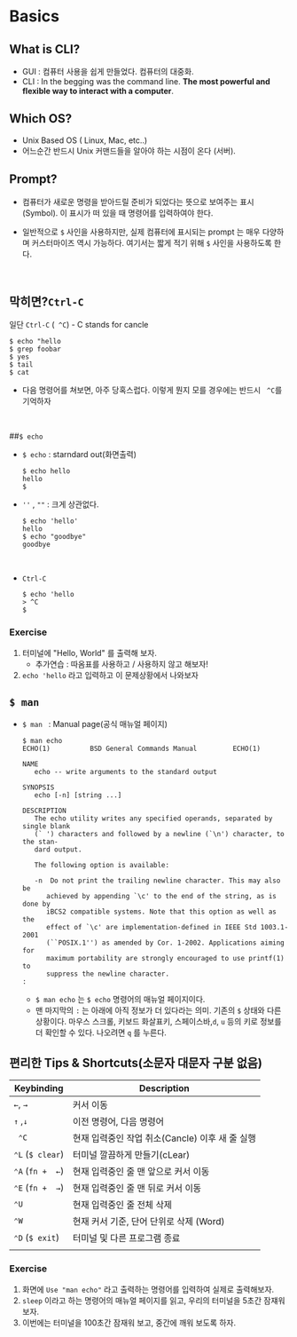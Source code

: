 # Basics

## What is CLI?

* GUI : 컴퓨터 사용을 쉽게 만들었다. 컴퓨터의 대중화.
* CLI : In the begging was the command line. **The most powerful and flexible way to interact with a computer**.

## Which OS?

* Unix Based OS ( Linux, Mac, etc..)
*  어느순간 반드시 Unix 커맨드들을 알아야 하는 시점이 온다 (서버).



## Prompt?

* 컴퓨터가 새로운 명령을 받아드릴 준비가 되었다는 뜻으로 보여주는 표시(Symbol). 이 표시가 떠 있을 때 명령어를 입력하여야 한다.

* 일반적으로 `$` 사인을 사용하지만, 실제 컴퓨터에 표시되는 prompt 는 매우 다양하며 커스터마이즈 역시 가능하다. 여기서는 짧게 적기 위해 `$` 사인을 사용하도록 한다.

  ​

## 막히면?`Ctrl-C`

일단 `Ctrl-C` (` ^C`) - C stands for cancle

```shell
$ echo "hello
$ grep foobar
$ yes
$ tail
$ cat
```

* 다음 명령어를 쳐보면, 아주 당혹스럽다. 이렇게 뭔지 모를 경우에는 반드시 ` ^C`를 기억하자

  ​

##`$ echo`

* `$ echo` : starndard out(화면출력)

  ```shell
  $ echo hello
  hello
  $
  ```


* `''` , `""` : 크게 상관없다.

  ```shell
  $ echo 'hello'
  hello
  $ echo "goodbye"
  goodbye
  ```

  ​

* `Ctrl-C`

  ```shell
  $ echo 'hello
  > ^C
  $
  ```

### Exercise

1. 터미널에 "Hello, World" 를 출력해 보자.
   * 추가연습 : 따옴표를 사용하고 / 사용하지 않고 해보자!
2. `echo 'hello` 라고 입력하고 이 문제상황에서 나와보자



## `$ man`

* `$ man ` : Manual page(공식 매뉴얼 페이지)

  ```shell
  $ man echo
  ECHO(1)          BSD General Commands Manual         ECHO(1)

  NAME
     echo -- write arguments to the standard output

  SYNOPSIS
     echo [-n] [string ...]

  DESCRIPTION
     The echo utility writes any specified operands, separated by single blank
     (` ') characters and followed by a newline (`\n') character, to the stan-
     dard output.

     The following option is available:

     -n  Do not print the trailing newline character. This may also be
        achieved by appending `\c' to the end of the string, as is done by
        iBCS2 compatible systems. Note that this option as well as the
        effect of `\c' are implementation-defined in IEEE Std 1003.1-2001
        (``POSIX.1'') as amended by Cor. 1-2002. Applications aiming for
        maximum portability are strongly encouraged to use printf(1) to
        suppress the newline character.
  :                                                                             
  ```

  * `$ man echo` 는 `$ echo` 명령어의 매뉴얼 페이지이다.
  * 맨 마지막의 `:` 는 아래에 아직 정보가 더 있다라는 의미. 기존의 `$` 상태와 다른 상황이다. 마우스 스크롤, 키보드 화살표키, 스페이스바,`d`, `u` 등의 키로 정보를 더 확인할 수 있다. 나오려면 `q` 를 누른다.



## 편리한 Tips & Shortcuts(소문자 대문자 구분 없음)

| Keybinding        | Description                                     |
| ----------------- | ----------------------------------------------- |
| ``←``,  `→`       | 커서 이동                                       |
| `↑` ,`↓`          | 이전 명령어, 다음 명령어                        |
| ` ⌃C`             | 현재 입력중인 작업 취소(Cancle) 이후 새 줄 실행 |
| `⌃L`  (`$ clear`) | 터미널 깔끔하게 만들기(cLear)                   |
| `⌃A` (`fn +  ←`)  | 현재 입력중인 줄 맨 앞으로 커서 이동            |
| `⌃E` (`fn +  →`)  | 현재 입력중인 줄 맨 뒤로 커서 이동              |
| `⌃U`              | 현재 입력중인 줄 전체 삭제                      |
| `⌃W`              | 현재 커서 기준, 단어 단위로 삭제 (Word)         |
| `⌃D` (`$ exit`)   | 터미널 및 다른 프로그램 종료                    |
|                   |                                                 |

### Exercise

1. 화면에 `Use "man echo"` 라고 출력하는 명령어를 입력하여 실제로 출력해보자.
2. `sleep` 이라고 하는 명령어의 매뉴얼 페이지를 읽고, 우리의 터미널을 5초간 잠쟤워 보자.
3. 이번에는 터미널을 100초간 잠재워 보고, 중간에 깨워 보도록 하자.